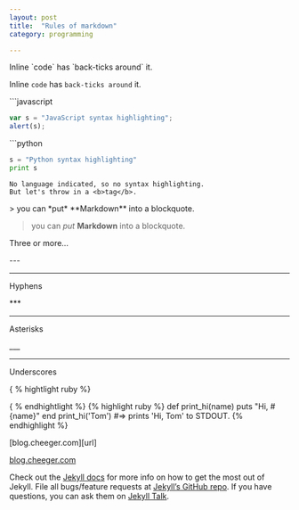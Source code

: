 ```yaml
---
layout: post
title:  "Rules of markdown"
category: programming

---
```

Inline \`code\` has \`back-ticks around\` it.

Inline `code` has `back-ticks around` it.

\`\`\`javascript

```javascript
var s = "JavaScript syntax highlighting";
alert(s);
```
\`\`\`python

```python
s = "Python syntax highlighting"
print s
```

```
No language indicated, so no syntax highlighting.
But let's throw in a <b>tag</b>.
```

\> you can \*put\* \*\*Markdown\*\* into a blockquote.

> you can *put* **Markdown** into a blockquote.


Three or more...

\-\-\-

---

Hyphens

\*\*\*

***

Asterisks

\_\_\_

___

Underscores

\{ % hightlight ruby %\}

\{ % endhightlight %\}
{% highlight ruby %}
def print_hi(name)
  puts "Hi, #{name}"
end
print_hi('Tom')
#=> prints 'Hi, Tom' to STDOUT.
{% endhighlight %}

\[blog.cheeger.com\]\[url\]

[blog.cheeger.com][url]

Check out the [Jekyll docs][jekyll-docs] for more info on how to get the most out of Jekyll. File all bugs/feature requests at [Jekyll’s GitHub repo][jekyll-gh]. If you have questions, you can ask them on [Jekyll Talk][jekyll-talk].

[jekyll-docs]: http://jekyllrb.com/docs/home
[jekyll-gh]:   https://github.com/jekyll/jekyll
[jekyll-talk]: https://talk.jekyllrb.com/
[url]: http://blog.cheeger.com/
